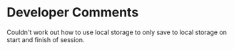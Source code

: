 # Developer Comments
Couldn't work out how to use local storage to only save to local storage on 
start and finish of session.